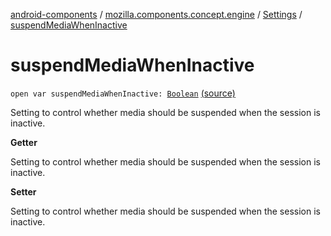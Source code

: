 [android-components](../../index.md) / [mozilla.components.concept.engine](../index.md) / [Settings](index.md) / [suspendMediaWhenInactive](./suspend-media-when-inactive.md)

# suspendMediaWhenInactive

`open var suspendMediaWhenInactive: `[`Boolean`](https://kotlinlang.org/api/latest/jvm/stdlib/kotlin/-boolean/index.html) [(source)](https://github.com/mozilla-mobile/android-components/blob/master/components/concept/engine/src/main/java/mozilla/components/concept/engine/Settings.kt#L155)

Setting to control whether media should be suspended when the session is inactive.

**Getter**

Setting to control whether media should be suspended when the session is inactive.

**Setter**

Setting to control whether media should be suspended when the session is inactive.

